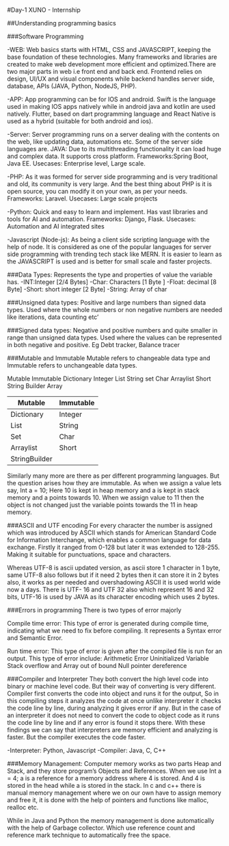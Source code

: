 #Day-1 XUNO - Internship
 
##Understanding programming basics


###Software Programming

-WEB:
Web basics starts with HTML, CSS and JAVASCRIPT, keeping the base foundation of these technologies. Many frameworks and libraries are created to make web development more efficient and optimized.There are two major parts in web i.e front end and back end. Frontend relies on design, UI/UX and visual components while backend handles server side, database, APIs (JAVA, Python,  NodeJS, PHP).

-APP:
App programming can be for IOS and android. Swift is the language used in making IOS apps natively while in android java and kotlin are used natively. Flutter, based on dart programming language and React Native is used as a hybrid (suitable for both android and ios).

-Server:
Server programming runs on a server dealing with the contents on the web, like updating data, automations etc. Some of the server side languages are.
JAVA: Due to its multithreading functionality it can load huge and complex data. It supports cross platform. Frameworks:Spring Boot, Java EE.
Usecases: Enterprise level, Large scale.


-PHP: As it was formed for server side programming and is very traditional and old, its community is very large. And the best thing about PHP is it is open source, you can modify it on your own, as per your needs. Frameworks: Laravel. Usecases: Large scale projects


-Python: Quick and easy to learn and implement. Has vast libraries and tools for AI and automation. Frameworks: Django, Flask. Usecases: Automation and AI integrated sites


-Javascript (Node-js): As being a client side scripting language with the help of node. It is considered as one of the popular languages for server side programming with trending tech stack like MERN. It is easier to learn as the JAVASCRIPT is used and is better for small scale and faster projects.


###Data Types:
Represents the type and properties of value the variable has.
-INT:Integer [2/4 Bytes]
-Char: Characters [1 Byte ]
-Float: decimal [8 Byte]
-Short: short integer [2 Byte]
-String: Array of char

###Unsigned data types:
Positive and large numbers than signed data types. Used where the whole numbers or non negative numbers are needed like iterations, data counting etc’

###Signed data types:
Negative and positive numbers and quite smaller in range than unsigned data types. Used where the values can be represented in both negative and positive. Eg Debt tracker, Balance tracer

###Mutable and Immutable
Mutable refers to changeable data type and Immutable refers to unchangeable data types.

Mutable
Immutable
Dictionary
Integer
List
String
set
Char
Arraylist
Short
String Builder
Array

| Mutable       | Immutable |
| --------      | -------   |
| Dictionary    | Integer   |
| List          | String    |
| Set           | Char      |
| Arraylist     | Short     |
| StringBuilder |           |

Similarly many more are there as per different programming languages. But the question arises how they are immutable. As when we assign a value lets say,
Int a = 10;
Here 10 is kept in heap memory and a is kept in stack memory and a points towards 10. When we assign value to 11 then the object is not changed just the variable points towards the 11 in heap memory.

###ASCII and UTF encoding
For every character the number is assigned which was introduced by ASCII which stands for American Standard Code for Information Interchange, which enables a common language for data exchange. Firstly it ranged from 0-128 but later it was extended to 128-255. Making it suitable for punctuations, space and characters.

Whereas UTF-8 is ascii updated version, as ascii store 1 character in 1 byte, same UTF-8 also follows but if it need 2 bytes then it can store it in 2 bytes also, it works as per needed and overshadowing ASCII it is used world wide now a days. There is UTF- 16 and UTF 32 also which represent 16 and 32 bits, UTF-16 is used by JAVA as its character encoding which uses 2 bytes. 


###Errors in programming
There is two types of error majorly

Compile time error:
This type of error is generated during compile time, indicating what we need to fix before compiling. It represents a Syntax error and Semantic Error. 

Run time error:
This type of error is given after the compiled file is run for an output. This type of error include:
Arithmetic Error
Uninitialized Variable
Stack overflow and Array out of bound
Null pointer dereference

###Compiler and Interpreter
They both convert the high level code into binary or machine level code. But their way of converting is very different. Compiler first converts the code into object and runs it for the output, So in this compiling steps it analyzes the code at once unlike interpreter it checks the code line by line, during analyzing it gives error if any. But in the case of an interpreter it does not need to convert the code to object code as it runs the code line by line and if any error is found it stops there. With these findings we can say that interpreters are memory efficient and analyzing is faster. But the compiler executes the code faster.

-Interpreter: Python, Javascript
-Compiler: Java, C, C++ 

###Memory Management:
Computer memory works as two parts Heap and Stack, and they store program’s Objects and References. 
When we use 
Int a = 4;
a is a reference for a memory address where 4 is stored. And 4 is stored in the head while a is stored in the stack. In c and c++ there is manual memory management where we on our own have to assign memory and free it, it is done with the help of pointers and functions like malloc, realloc etc.

While in Java and Python the memory management is done automatically with the help of Garbage collector. Which use reference count and reference mark technique to automatically free the space.



